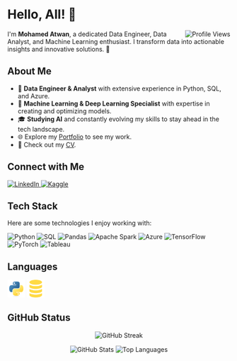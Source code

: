 # Hello, All! 🌟

<img align="right" src="https://komarev.com/ghpvc/?username=MO7AMED3TWAN" alt="Profile Views" />

I'm **Mohamed Atwan**, a dedicated Data Engineer, Data Analyst, and Machine Learning enthusiast. I transform data into actionable insights and innovative solutions. 🚀

## About Me
- 💼 **Data Engineer & Analyst** with extensive experience in Python, SQL, and Azure.
- 💼 **Machine Learning & Deep Learning Specialist** with expertise in creating and optimizing models.
- 🎓 **Studying AI** and constantly evolving my skills to stay ahead in the tech landscape.
- 🌐 Explore my [Portfolio](https://github.com/MO7AMED3TWAN/Protofolio) to see my work.
- 📄 Check out my [CV](https://github.com/MO7AMED3TWAN/MO7AMED3TWAN/Resume).

## Connect with Me

<p align="left">
  <a href="https://www.linkedin.com/in/mohamed-atwan-7aaa81223/" target="_blank">
    <img src="https://raw.githubusercontent.com/rahuldkjain/github-profile-readme-generator/master/src/images/icons/Social/linked-in-alt.svg" alt="LinkedIn" height="40" width="40" />
  </a>

  <a href="https://www.kaggle.com/mo7amed3twan" target="_blank">
    <img src="https://raw.githubusercontent.com/rahuldkjain/github-profile-readme-generator/master/src/images/icons/Social/kaggle.svg" alt="Kaggle" height="30" width="40" />
  </a>
</p>

## Tech Stack

Here are some technologies I enjoy working with:

<p align="left">
  <img src="https://www.vectorlogo.zone/logos/python/python-icon.svg" alt="Python" width="40" height="40"/>
  <img src="https://www.vectorlogo.zone/logos/sql/sql-icon.svg" alt="SQL" width="40" height="40"/>
  <img src="https://cdn.worldvectorlogo.com/logos/pandas.svg" alt="Pandas" width="40" height="40"/>
  <img src="https://upload.wikimedia.org/wikipedia/commons/6/66/Apache_Spark_logo.svg" alt="Apache Spark" width="40" height="40"/>
  <img src="https://www.vectorlogo.zone/logos/microsoft_azure/microsoft_azure-icon.svg" alt="Azure" width="40" height="40"/>
  <img src="https://www.vectorlogo.zone/logos/tensorflow/tensorflow-icon.svg" alt="TensorFlow" width="40" height="40"/>
  <img src="https://www.vectorlogo.zone/logos/pytorch/pytorch-icon.svg" alt="PyTorch" width="40" height="40"/>
  <img src="https://www.vectorlogo.zone/logos/tableau/tableau-icon.svg" alt="Tableau" width="40" height="40"/>
</p>

## Languages

<p align="left">
  <img src="https://raw.githubusercontent.com/devicons/devicon/master/icons/python/python-original.svg" alt="Python" width="40" height="40"/>
  <img src="https://raw.githubusercontent.com/devicons/devicon/master/icons/sql/sql-original.svg" alt="SQL" width="40" height="40"/>
</p>

## GitHub Status

<p align="center">
  <img align="center" src="https://github-readme-streak-stats.herokuapp.com/?user=MO7AMED3TWAN" alt="GitHub Streak" />
</p>

<p align="center">
  <img align="center" src="https://github-readme-stats.vercel.app/api?username=MO7AMED3TWAN&show_icons=true&locale=en" alt="GitHub Stats" />
  <img align="center" src="https://github-readme-stats.vercel.app/api/top-langs?username=MO7AMED3TWAN&show_icons=true&locale=en&layout=compact" alt="Top Languages" />
</p>
